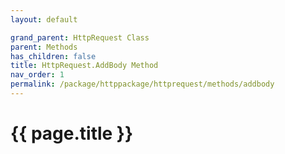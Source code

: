 ```yaml
---
layout: default

grand_parent: HttpRequest Class
parent: Methods
has_children: false
title: HttpRequest.AddBody Method
nav_order: 1
permalink: /package/httppackage/httprequest/methods/addbody
---
```

# {{ page.title }}